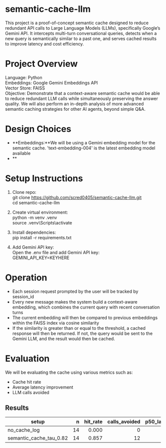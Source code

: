 # semantic-cache-llm
This project is a proof-of-concept semantic cache designed to reduce redundant API calls to Large Language Models (LLMs), specifically Google’s Gemini API. It intercepts multi-turn conversational queries, detects when a new query is semantically similar to a past one, and serves cached results to improve latency and cost efficiency.

# Project Overview
Language: Python
\
Embeddings: Google Gemini Embeddings API
\
Vector Store: FAISS
\
Objective: Demonstrate that a context-aware semantic cache would be able to reduce redundant LLM calls while simultaneously preserving the answer quality. We will also perform an in-depth analysis of more advanced semantic caching strategies for other AI agents, beyond simple Q&A.

# Design Choices
- **Embeddings:**We will be using a Gemini embedding model for the semantic cache. 'text-embedding-004' is the latest embedding model available
- **


# Setup Instructions
1. Clone repo:
   \
   git clone https://github.com/scred0405/semantic-cache-llm.git
   \
   cd semantic-cache-llm
   
2. Create virtual environment:
   \
   python -m venv .venv
   \
   source .venv\Scripts\activate
   
3. Install dependencies:
   \
   pip install -r requirements.txt
   
4. Add Gemini API key:
   \
   Open the .env file and add Gemini API key:
   \
   GEMINI_API_KEY=KEYHERE

# Operation
- Each session request prompted by the user will be tracked by session_id
- Every new message makes the system build a context-aware embedding, which combines the current query with recent conversation turns
- The current embedding will then be compared to previous embeddings within the FAISS index via cosine similarity
- If the similarity is greater than or equal to the threshold, a cached response will then be returned. If not, the query would be sent to the Gemini LLM, and the result would then be cached.

# Evaluation 
We will be evaluating the cache using various metrics such as:
- Cache hit rate
- Average latency improvement
- LLM calls avoided

## Results

| setup                   |  n | hit_rate | calls_avoided | p50_latency_ms | p95_latency_ms | false_reuse_rate |
|-------------------------|---:|---------:|--------------:|---------------:|---------------:|-----------------:|
| no_cache_log            | 14 |   0.000  |             0 |          17448 |          20553 |            0.000 |
| semantic_cache_tau_0.82 | 14 |   0.857  |            12 |            203 |          13805 |            0.000 |

